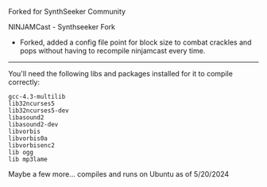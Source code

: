 Forked for SynthSeeker Community




NINJAMCast - Synthseeker Fork
 * Forked, added a config file point for block size to combat crackles and pops without having to recompile ninjamcast every time.


 ---------------------------------------

 
You'll need the following libs and packages installed for it to compile correctly:

```
gcc-4.3-multilib
lib32ncurses5 
lib32ncurses5-dev
libasound2
libasound2-dev
libvorbis
libvorbis0a
libvorbisenc2
lib ogg 
lib mp3lame
```
Maybe a few more... compiles and runs on Ubuntu as of 5/20/2024
